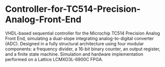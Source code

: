 # Controller-for-TC514-Precision-Analog-Front-End
VHDL-based sequential controller for the Microchip TC514 Precision Analog Front End, simulating a dual-slope integrating analog-to-digital converter (ADC). Designed in a fully structural architecture using four modular components: a frequency divider, a 16-bit binary counter, an output register, and a finite state machine. Simulation and hardware implementation performed on a Lattice LCMXO3L-6900C FPGA.
